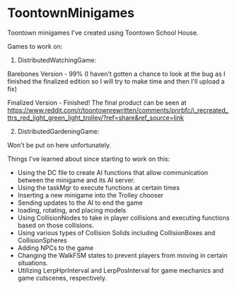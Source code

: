# ToontownMinigames
Toontown minigames I've created using Toontown School House.

Games to work on:

1. DistributedWatchingGame:

Barebones Version - 99% (I haven't gotten a chance to look at the bug as I finished the finalized edition so I will try to make time and then I'll upload a fix)

Finalized Version - Finished! The final product can be seen at https://www.reddit.com/r/toontownrewritten/comments/pnrbfc/i_recreated_ttrs_red_light_green_light_trolley/?ref=share&ref_source=link

2. DistributedGardeningGame:

Won't be put on here unfortunately.

Things I've learned about since starting to work on this:
- Using the DC file to create AI functions that allow communication between the minigame and its AI server.
- Using the taskMgr to execute functions at certain times
- Inserting a new minigame into the Trolley chooser
- Sending updates to the AI to end the game
- loading, rotating, and placing models
- Using CollisionNodes to take in player collisions and executing functions based on those collisions.
- Using various types of Collision Solids including CollisionBoxes and CollisionSpheres
- Adding NPCs to the game
- Changing the WalkFSM states to prevent players from moving in certain situations.
- Utilizing LerpHprInterval and LerpPosInterval for game mechanics and game cutscenes, respectively.
